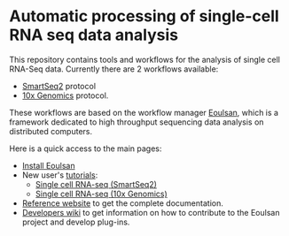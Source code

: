 # Automatic processing of single-cell RNA seq data analysis

This repository contains tools and workflows for the analysis of single cell RNA-Seq data. Currently there are 2 workflows available:
- [SmartSeq2](https://www.nature.com/articles/nmeth.2639) protocol
- [10x Genomics](https://www.ncbi.nlm.nih.gov/pmc/articles/PMC5241818/) protocol.

These workflows are based on the workflow manager [Eoulsan](http://www.outils.genomique.biologie.ens.fr/eoulsan/index.html), which is a framework dedicated to high throughput sequencing data analysis on distributed computers. 

Here is a quick access to the main pages:
- [Install Eoulsan](http://outils.genomique.biologie.ens.fr/eoulsan)
- New user's [tutorials](https://github.com/GenomicParisCentre/eoulsan/wiki):
  - [Single cell RNA-seq (SmartSeq2)](https://github.com/GenomicParisCentre/eoulsan/wiki/SmartSeq2)
  - [Single cell RNA-seq (10x Genomics)](https://github.com/GenomicParisCentre/eoulsan/wiki/10XGenomics)
- [Reference website](http://outils.genomique.biologie.ens.fr/eoulsan/) to get the complete documentation.
- [Developers wiki](https://github.com/GenomicParisCentre/eoulsan/wiki/HomeDeveloper) to get information on how to contribute to the Eoulsan project and develop plug-ins.

